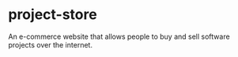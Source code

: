 # project-store
An e-commerce website that allows people to buy and sell  software projects over the internet. 
